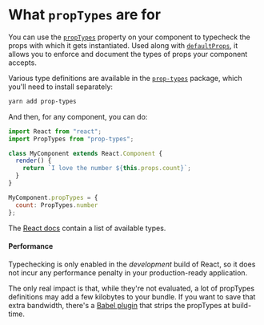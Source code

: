 # What `propTypes` are for

You can use the [`propTypes`][react-proptypes] property on your component to typecheck the props with which it gets instantiated. Used along with [`defaultProps`](./defaultprops.md), it allows you to enforce and document the types of props your component accepts.

Various type definitions are available in the [`prop-types`](https://npmjs.com/package/prop-types) package, which you'll need to install separately:

```bash
yarn add prop-types
```

And then, for any component, you can do:

```js
import React from "react";
import PropTypes from "prop-types";

class MyComponent extends React.Component {
  render() {
    return `I love the number ${this.props.count}`;
  }
}

MyComponent.propTypes = {
  count: PropTypes.number
};
```

The [React docs][react-proptypes] contain a list of available types.

#### Performance

Typechecking is only enabled in the _development_ build of React, so it does not incur any performance penalty in your production-ready application.

The only real impact is that, while they're not evaluated, a lot of propTypes definitions may add a few kilobytes to your bundle. If you want to save that extra bandwidth, there's a [Babel plugin][remove-proptypes] that strips the propTypes at build-time.

[react-proptypes]: https://reactjs.org/docs/typechecking-with-proptypes.html
[remove-proptypes]: https://github.com/oliviertassinari/babel-plugin-transform-react-remove-prop-types
